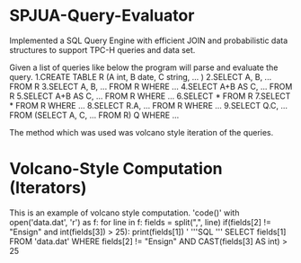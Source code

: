 # SPJUA-Query-Evaluator
Implemented a SQL Query Engine with efficient JOIN and probabilistic data structures to support TPC-H queries and data set.

Given a list of queries like below the program will parse and evaluate the query.
1.CREATE TABLE R (A int, B date, C string, ... )
2.SELECT A, B, ... FROM R
3.SELECT A, B, ... FROM R WHERE ...
4.SELECT A+B AS C, ... FROM R
5.SELECT A+B AS C, ... FROM R WHERE ...
6.SELECT * FROM R
7.SELECT * FROM R WHERE ...
8.SELECT R.A, ... FROM R WHERE ...
9.SELECT Q.C, ... FROM (SELECT A, C, ... FROM R) Q WHERE ...

The method which was used was volcano style iteration of the queries.

Volcano-Style Computation (Iterators)
=====================================
This is an example of volcano style computation.
'code()'
with open('data.dat', 'r') as f:
  for line in f:
    fields = split(",", line)
    if(fields[2] != "Ensign" and int(fields[3]) > 25):
      print(fields[1])
'
'''SQL
'''
SELECT fields[1] FROM 'data.dat' 
WHERE fields[2] != "Ensign" AND CAST(fields[3] AS int) > 25
